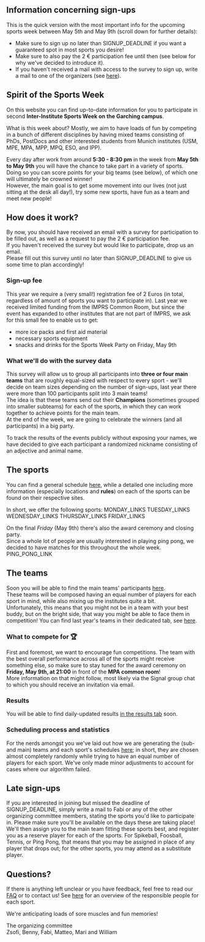 ## Information concerning sign-ups

This is the quick version with the most important info for the upcoming sports week between May 5th and May 9th (scroll down for further details):

- Make sure to sign up no later than SIGNUP_DEADLINE if you want a guaranteed spot in most sports you desire!
- Make sure to also pay the 2 € participation fee until then (see below for why we've decided to introduce it).
- If you haven't received a mail with access to the survey to sign up, write a mail to one of the organizers (see <a href="contact" target="_self">here</a>).

## Spirit of the Sports Week

On this website you can find up-to-date information for you to participate in second **Inter-Institute Sports Week on the Garching campus**.

What is this week about? Mostly, we aim to have loads of fun by competing in a bunch of different disciplines by having mixed teams consisting of PhDs, PostDocs and other interested students from Munich institutes (USM, MPE, MPA, MPP, MPQ, ESO, and IPP).

Every day after work from around **5:30 - 8:30 pm** in the week from **May 5th to May 9th** you will have the chance to take part in a variety of sports.
Doing so you can score points for your big teams (see below), of which one will ultimately be crowned winner!\
However, the main goal is to get some movement into our lives (not just sitting at the desk all day!), try some new sports, have fun as a team and meet new people!

## How does it work?

By now, you should have received an email with a survey for participation to be filled out, as well as a request to pay the 2 € participation fee.\
If you haven't received the survey but would like to participate, drop us an email.\
Please fill out this survey until no later than SIGNUP_DEADLINE to give us some time to plan accordingly!

### Sign-up fee

This year we require a (very small!) registration fee of 2 Euros (in total, regardless of amount of sports you want to participate in). Last year we received limited funding from the IMPRS Common Room, but since the event has expanded to other institutes that are not part of IMPRS, we ask for this small fee to enable us to get: 

- more ice packs and first aid material
- necessary sports equipment
- snacks and drinks for the Sports Week Party on Friday, May 9th

### What we'll do with the survey data

This survey will allow us to group all participants into **three or four main teams** that are roughly equal-sized with respect to every sport - we'll decide on team sizes depending on the number of sign-ups, last year there were more than 100 participants split into 3 main teams!\
The idea is that these teams send out their **Champions** (sometimes grouped into smaller subteams) for each of the sports, in which they can work together to achieve points for the main team.\
At the end of the week, we are going to celebrate the winners (and all participants) in a big party.

To track the results of the events publicly without exposing your names, we have decided to give each participant a randomized nickname consisting of an adjective and animal name.

## The sports

You can find a general schedule <a href="schedule" target="_self">here</a>, while a detailed one including more information (especially locations and **rules**) on each of the sports can be found on their respective sites.

In short, we offer the following sports:
MONDAY_LINKS
TUESDAY_LINKS
WEDNESDAY_LINKS
THURSDAY_LINKS
FRIDAY_LINKS

On the final *Friday* (May 9th) there's also the award ceremony and closing party.\
Since a whole lot of people are usually interested in playing ping pong, we decided to have matches for this throughout the whole week.
PING_PONG_LINK

## The teams

Soon you will be able to find the main teams' participants <a href="teams" target="_self">here</a>.\
These teams will be composed having an equal number of players for each sport in mind, while also mixing up the institutes quite a bit.\
Unfortunately, this means that you might not be in a team with your best buddy, but on the bright side, that way you might be able to face them in competition!
You can find last year's teams in their dedicated tab, see <a href="previous_sports_weeks" target="_self">here</a>.

### What to compete for 🏆

First and foremost, we want to encourage fun competitions.
The team with the best overall performance across all of the sports might receive something else, so make sure to stay tuned for the award ceremony on **Friday, May 9th, at 21:00** in front of the **MPA common room**!\
More information on that might follow, most likely via the Signal group chat to which you should receive an invitation via email.

### Results

You will be able to find daily-updated results <a href="statistics" target="_self">in the results tab</a> soon.

### Scheduling process and statistics

For the nerds amongst you we've laid out how we are generating the (sub- and main) teams and each sport's schedules <a href="statistics" target="_self">here</a>; in short, they are chosen almost completely randomly while trying to have an equal number of players for each sport. We've only made minor adjustments to account for cases where our algorithm failed.

## Late sign-ups

If you are interested in joining but missed the deadline of SIGNUP_DEADLINE, simply write a mail to Fabi or any of the other organizing committee members, stating the sports you'd like to participate in. Please make sure you'll be available on the days these are taking place!\
We'll then assign you to the main team fitting these sports best, and register you as a reserve player for each of the sports. For Spikeball, Foosball, Tennis, or Ping Pong, that means that you may be assigned in place of any player that drops out; for the other sports, you may attend as a substitute player.

## Questions?

If there is anything left unclear or you have feedback, feel free to read our <a href="statistics" target="_self">FAQ</a> or to contact us!
See <a href="contact" target="_self">here</a> for an overview of the responsible people for each sport.

We're anticipating loads of sore muscles and fun memories!

The organizing committee\
Zsofi, Benny, Fabi, Matteo, Mari and William
